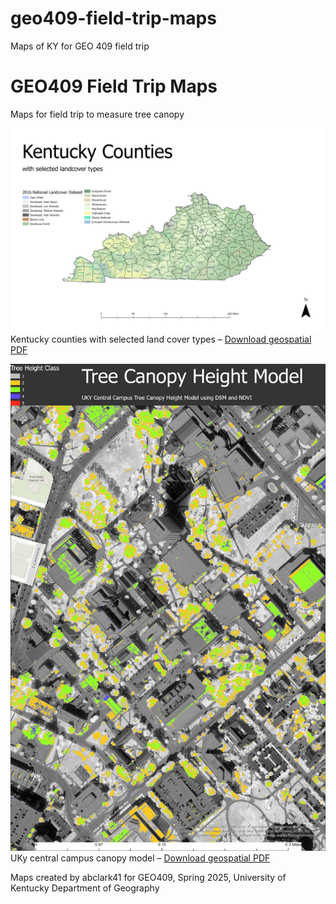 # geo409-field-trip-maps
Maps of KY for GEO 409 field trip
# GEO409 Field Trip Maps

Maps for field trip to measure tree canopy

![Kentucky Counties](./maps/KY-Counties-NLCD.jpg)  
Kentucky counties with selected land cover types – [Download geospatial PDF](./maps/KY-Counties-NLCD.pdf)

![UKy Campus canopy model](./maps/Tree-Canopy-Model-layout.jpg)  
UKy central campus canopy model – [Download geospatial PDF](./maps/Tree-Canopy-Model-layout.pdf)

Maps created by abclark41 for GEO409, Spring 2025, University of Kentucky Department of Geography
